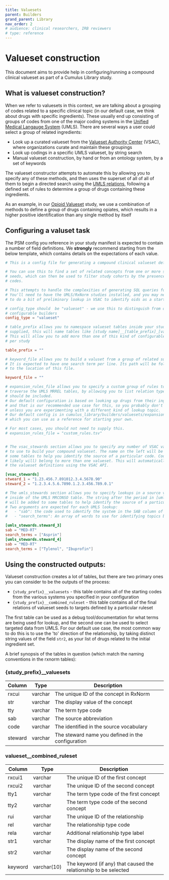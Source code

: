 ```yaml
---
title: Valuesets
parent: Builders
grand_parent: Library
nav_order: 2
# audience: clinical researchers, IRB reviewers
# type: reference
---
```


# Valueset construction

This document aims to provide help in configuring/running a compound clinical valueset
as part of a Cumulus Library study.

## What is valueset construction?

When we refer to valuesets in this context, we are talking about a grouping of codes
related to a specific clinical topic (in our default case, we think about drugs
with specific ingredients). These usually end up consisting of groups of codes
from one of the major coding systems in the 
[Unified Medical Langauge System](https://www.nlm.nih.gov/research/umls/index.html) (UMLS).
There are several ways a user could select a group of related ingredients:

- Look up a curated valueset from the 
[Valueset Authority Center](https://vsac.nlm.nih.gov/) (VSAC), where organizations curate
and maintain these groupings
- Look up codings in a specific UMLS valueset, by string search
- Manual valueset construction, by hand or from an ontology system, by a set of keywords

The valueset constructor attempts to automate this by allowing you to specify any of these
methods, and then uses the superset of all of all of them to begin a directed search
using the 
[UMLS relations](https://www.ncbi.nlm.nih.gov/books/NBK9685/table/ch03.T.related_concepts_file_mrrel_rrf/), 
following a defined set of rules to determine a group of drugs containing these ingredients.

As an example, in our
[Opioid Valueset](https://github.com/smart-on-fhir/cumulus-library-opioid-valueset/)
study, we use a combination of methods to define a group of drugs containing opiates,
which results in a higher positive identification than any single method by itself

## Configuring a valuset task

The PSM config you reference in your study manifest is expected to contain a number of 
field definitions. We **strongly** recommend starting from the below template, which
contains details on the expectations of each value.

```toml
# This is a config file for generating a compound clinical valueset definition. 

# You can use this to find a set of related concepts from one or more starting
# seeds, which can then be used to filter study cohorts by the presence of these
# codes.

# This attempts to handle the complexities of generating SQL queries for you.
# You'll need to have the UMLS/RxNorm studies installed, and you may need
# to do a bit of preliminary lookup in VSAC to identify oids as a starting point

# config_type should  be "valueset" - we use this to distinguish from other
# configurable builders
config_type = "valueset"

# table_prefix allows you to namespace valueset tables inside your study. If
# supplied, this will name tables like [study name]__[table_prefix]_[various tables].
# This will allow you to add more than one of this kind of configurable builder
# per study

table_prefix = ""

# keyword_file allows you to build a valuset from a group of related substrings.
# It is expected to have one search term per line. Its path will be followed relative
# to the location of this file.

keyword_file = ""

# expansion_rules_file allows you to specify a custom group of rules to use to
# traverse the UMLS MRREL tables, by allowing you to list relation types that
# should be included.
# Our default configuration is based on looking up drugs from their ingredients,
# and that is our recommended use case for this, so you probably don't need to provide this
# unless you are experimenting with a different kind of lookup topic.
# Our default config is in cumulus_library/builders/valuesets/expansion_rules.tsv,
# which you can use as a reference for starting your own.

# For most cases, you should not need to supply this.
# expansion_rules_file = "custom_rules.tsv"


# The vsac_stewards section allows you to specify any number of VSAC valueset OIDs
# to use to build your compound valueset. The name on the left will be added to
# some tables to help you identify the source of a particular code. Codes can (and
# likely will) belong to more than one valueset. This will automatically download
# the valueset definitions using the VSAC API.

[vsac_stewards]
stweard_1 = "1.23.456.7.891012.3.4.5678.90"
steward_2 = "1.2.3.4.5.6.7890.1.2.3.456.789.0.1"

# The umls_stewards section allows you to specify lookups in a source vocabulary
# inside of the UMLS MRCONSO table. The string after the period in [umls_stewards.name]
# will be added to some tables to help identify the source of a particular code.
# Two arguments are expected for each UMLS lookup:
#   - "sab": the code used to identify the system in the SAB column of MRCONSO
#   - "search_terms": An array of words to use for identifying topics by substring

[umls_stewards.steward_3]
sab = "MED-RT"
search_terms = ["Asprin"]
[umls_stewards.steward_4]
sab = "MED-RT"
search_terms = ["Tylenol", "Ibuprofin"]
```

## Using the constructed outputs:

Valueset construction creates a lot of tables, but there are two primary ones you can
consider to be the outputs of the process:

- `{study_prefix}__valuesets` - this table contains all of the starting codes from the various systems
  you specified in your configuration
- `{study_prefix}__combined_ruleset` - this table contains all of the final relations of valueset seeds
  to targets defined by a particular ruleset

The first table can be used as a debug tool/documentation for what terms are being used
for lookup, and the second one can be used to select targeted data from UMLS. For our
default use case, the most common way to do this is to use the 'to' direction of the
relationship, by taking distinct string values of the field `str2`, as your list of
drugs related to the initial ingredient set.

A brief synopsis of the tables in question (which match the naming conventions in the
rxnorm tables):

### {study_prefix}__valuesets


|Column | Type  |Description|
|-------|-------|-----------|
|rxcui  |varchar|The unique ID of the concept in RxNorm|
|str    |varchar|The display value of the concept|
|tty    |varchar|The term type code|
|sab    |varchar|The source abbreviation|
|code   |varchar|The identified in the source vocabulary|
|steward|varchar|The steward name you defined in the configuration|

### valueset__combined_ruleset

|Column |   Type    |Description|
|-------|-----------|-----------|
|rxcui1 |varchar    |The unique ID of the first concept|
|rxcui2 |varchar    |The unique ID of the second concept|
|tty1   |varchar    |The term type code of the first concept|
|tty2   |varchar    |The term type code of the second concept|
|rui    |varchar    |The unique ID of the relationship|
|rel    |varchar    |The relationship type code|
|rela   |varchar    |Additional relationship type label|
|str1   |varchar    |The display name of the first concept|
|str2   |varchar    |The display name of the second concept|
|keyword|varchar(10)|The keyword (if any) that caused the relationship to be selected|